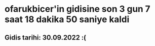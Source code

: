 # ofarukbicer'in gidisine son 3 gun 7 saat 18 dakika 50 saniye kaldi

## Gidis tarihi: 30.09.2022 :(